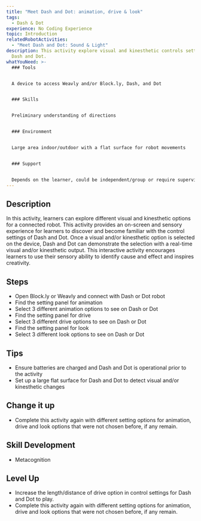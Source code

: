 ```yaml
---
title: "Meet Dash and Dot: animation, drive & look"
tags:
  - Dash & Dot
experience: No Coding Experience
topic: Introduction
relatedRobotActivities:
  - "Meet Dash and Dot: Sound & Light"
description: This activity explore visual and kinesthetic controls settings for
  Dash and Dot.
whatYouNeed: >-
  ### Tools


  A device to access Weavly and/or Block.ly, Dash, and Dot


  ### Skills


  Preliminary understanding of directions


  ### Environment


  Large area indoor/outdoor with a flat surface for robot movements


  ### Support


  Depends on the learner, could be independent/group or require supervision/facilitation
---
```

## Description

In this activity, learners can explore different visual and kinesthetic options for a connected robot. This activity provides an on-screen and sensory experience for learners to discover and become familiar with the control settings of Dash and Dot. Once a visual and/or kinesthetic option is selected on the device, Dash and Dot can demonstrate the selection with a real-time visual and/or kinesthetic output. This interactive activity encourages learners to use their sensory ability to identify cause and effect and inspires creativity.

## Steps

* Open Block.ly or Weavly and connect with Dash or Dot robot
* Find the setting panel for animation
* Select 3 different animation options to see on Dash or Dot
* Find the setting panel for drive
* Select 3 different drive options to see on Dash or Dot
* Find the setting panel for look
* Select 3 different look options to see on Dash or Dot

## Tips

* Ensure batteries are charged and Dash and Dot is operational prior to the activity
* Set up a large flat surface for Dash and Dot to detect visual and/or kinesthetic changes 

## Change it up 

* Complete this activity again with different setting options for animation, drive and look options that were not chosen before, if any remain.

## Skill Development

* Metacognition

## Level Up

* Increase the length/distance of drive option in control settings for Dash and Dot to play.
* Complete this activity again with different setting options for animation, drive and look options that were not chosen before, if any remain.